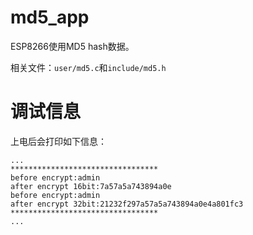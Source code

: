 # md5_app

ESP8266使用MD5 hash数据。

相关文件：`user/md5.c`和`include/md5.h`

# 调试信息

上电后会打印如下信息：

```
...
*********************************
before encrypt:admin
after encrypt 16bit:7a57a5a743894a0e
before encrypt:admin
after encrypt 32bit:21232f297a57a5a743894a0e4a801fc3
*********************************
...
```